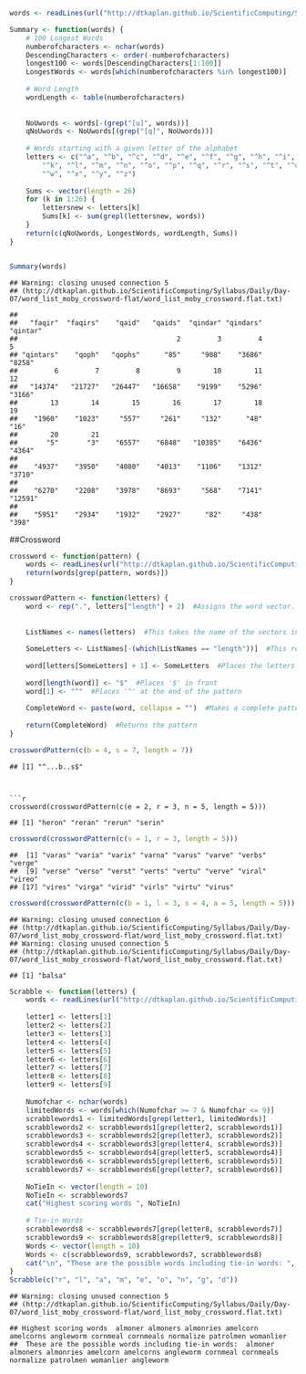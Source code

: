 
```r
words <- readLines(url("http://dtkaplan.github.io/ScientificComputing/Syllabus/Daily/Day-07/word_list_moby_crossword-flat/word_list_moby_crossword.flat.txt"))

Summary <- function(words) {
    # 100 Longest Words
    numberofcharacters <- nchar(words)
    DescendingCharacters <- order(-numberofcharacters)
    longest100 <- words[DescendingCharacters[1:100]]
    LongestWords <- words[which(numberofcharacters %in% longest100)]
    
    # Word Length
    wordLength <- table(numberofcharacters)
    
    
    NoUwords <- words[-(grep("[u]", words))]
    qNoUwords <- NoUwords[(grep("[q]", NoUwords))]
    
    # Words starting with a given letter of the alphabet
    letters <- c("^a", "^b", "^c", "^d", "^e", "^f", "^g", "^h", "^i", "^j", 
        "^k", "^l", "^m", "^n", "^o", "^p", "^q", "^r", "^s", "^t", "^u", "^v", 
        "^w", "^x", "^y", "^z")
    
    Sums <- vector(length = 26)
    for (k in 1:26) {
        lettersnew <- letters[k]
        Sums[k] <- sum(grepl(lettersnew, words))
    }
    return(c(qNoUwords, LongestWords, wordLength, Sums))
}


Summary(words)
```

```
## Warning: closing unused connection 5
## (http://dtkaplan.github.io/ScientificComputing/Syllabus/Daily/Day-07/word_list_moby_crossword-flat/word_list_moby_crossword.flat.txt)
```

```
##                                                                       
##   "faqir"  "faqirs"    "qaid"   "qaids"  "qindar" "qindars"  "qintar" 
##                                       2         3         4         5 
## "qintars"    "qoph"   "qophs"      "85"     "908"    "3686"    "8258" 
##         6         7         8         9        10        11        12 
##   "14374"   "21727"   "26447"   "16658"    "9199"    "5296"    "3166" 
##        13        14        15        16        17        18        19 
##    "1960"    "1023"     "557"     "261"     "132"      "48"      "16" 
##        20        21                                                   
##       "5"       "3"    "6557"    "6848"   "10385"    "6436"    "4364" 
##                                                                       
##    "4937"    "3950"    "4080"    "4013"    "1106"    "1312"    "3710" 
##                                                                       
##    "6270"    "2208"    "3978"    "8693"     "568"    "7141"   "12591" 
##                                                                       
##    "5951"    "2934"    "1932"    "2927"      "82"     "438"     "398"
```


##Crossword


```r
crossword <- function(pattern) {
    words <- readLines(url("http://dtkaplan.github.io/ScientificComputing/Syllabus/Daily/Day-07/word_list_moby_crossword-flat/word_list_moby_crossword.flat.txt"))
    return(words[grep(pattern, words)])
}
```



```r
crosswordPattern <- function(letters) {
    word <- rep(".", letters["length"] + 2)  #Assigns the word vector. 2 is added to compensate for the '^' and '$'.
    
    
    ListNames <- names(letters)  #This takes the name of the vectors in the 'Letters'' argument
    
    SomeLetters <- ListNames[-(which(ListNames == "length"))]  #This removes the length vector
    
    word[letters[SomeLetters] + 1] <- SomeLetters  #Places the letters in their respective positions
    
    word[length(word)] <- "$"  #Places '$' in front
    word[1] <- "^"  #Places '^' at the end of the pattern 
    
    CompleteWord <- paste(word, collapse = "")  #Makes a complete pattern
    
    return(CompleteWord)  #Returns the pattern
}
```



```r
crosswordPattern(c(b = 4, s = 7, length = 7))
```

```
## [1] "^...b..s$"
```


```![just some text](http://www.slushcreekwalkers.com/images/Crossword.gif)


```r
crossword(crosswordPattern(c(e = 2, r = 3, n = 5, length = 5)))
```

```
## [1] "heron" "reran" "rerun" "serin"
```

```r
crossword(crosswordPattern(c(v = 1, r = 3, length = 5)))
```

```
##  [1] "varas" "varia" "varix" "varna" "varus" "varve" "verbs" "verge"
##  [9] "verse" "verso" "verst" "verts" "vertu" "verve" "viral" "vireo"
## [17] "vires" "virga" "virid" "virls" "virtu" "virus"
```

```r
crossword(crosswordPattern(c(b = 1, l = 3, s = 4, a = 5, length = 5)))
```

```
## Warning: closing unused connection 6
## (http://dtkaplan.github.io/ScientificComputing/Syllabus/Daily/Day-07/word_list_moby_crossword-flat/word_list_moby_crossword.flat.txt)
## Warning: closing unused connection 5
## (http://dtkaplan.github.io/ScientificComputing/Syllabus/Daily/Day-07/word_list_moby_crossword-flat/word_list_moby_crossword.flat.txt)
```

```
## [1] "balsa"
```



```r
Scrabble <- function(letters) {
    words <- readLines(url("http://dtkaplan.github.io/ScientificComputing/Syllabus/Daily/Day-07/word_list_moby_crossword-flat/word_list_moby_crossword.flat.txt"))
    
    letter1 <- letters[1]
    letter2 <- letters[2]
    letter3 <- letters[3]
    letter4 <- letters[4]
    letter5 <- letters[5]
    letter6 <- letters[6]
    letter7 <- letters[7]
    letter8 <- letters[8]
    letter9 <- letters[9]
    
    Numofchar <- nchar(words)
    limitedWords <- words[which(Numofchar >= 7 & Numofchar <= 9)]
    scrabblewords1 <- limitedWords[grep(letter1, limitedWords)]
    scrabblewords2 <- scrabblewords1[grep(letter2, scrabblewords1)]
    scrabblewords3 <- scrabblewords2[grep(letter3, scrabblewords2)]
    scrabblewords4 <- scrabblewords3[grep(letter4, scrabblewords3)]
    scrabblewords5 <- scrabblewords4[grep(letter5, scrabblewords4)]
    scrabblewords6 <- scrabblewords5[grep(letter6, scrabblewords5)]
    scrabblewords7 <- scrabblewords6[grep(letter7, scrabblewords6)]
    
    NoTieIn <- vector(length = 10)
    NoTieIn <- scrabblewords7
    cat("Highest scoring words ", NoTieIn)
    
    # Tie-in Words
    scrabblewords8 <- scrabblewords7[grep(letter8, scrabblewords7)]
    scrabblewords9 <- scrabblewords8[grep(letter9, scrabblewords8)]
    Words <- vector(length = 10)
    Words <- c(scrabblewords9, scrabblewords7, scrabblewords8)
    cat("\n", "These are the possible words including tie-in words: ", Words)
}
Scrabble(c("r", "l", "a", "m", "e", "o", "n", "g", "d"))
```

```
## Warning: closing unused connection 5
## (http://dtkaplan.github.io/ScientificComputing/Syllabus/Daily/Day-07/word_list_moby_crossword-flat/word_list_moby_crossword.flat.txt)
```

```
## Highest scoring words  almoner almoners almonries amelcorn amelcorns angleworm cornmeal cornmeals normalize patrolmen womanlier
##  These are the possible words including tie-in words:  almoner almoners almonries amelcorn amelcorns angleworm cornmeal cornmeals normalize patrolmen womanlier angleworm
```

